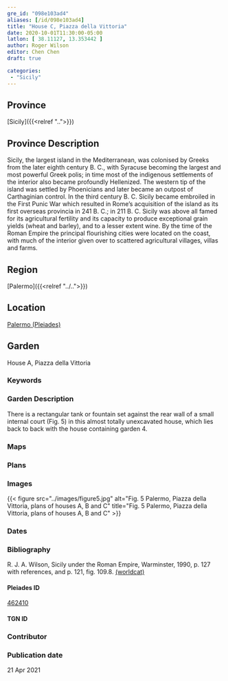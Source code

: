 ```yaml
---
gre_id: "098e103ad4"
aliases: [/id/098e103ad4]
title: "House C, Piazza della Vittoria"
date: 2020-10-01T11:30:00-05:00
latlon: [ 38.11127, 13.353442 ]
author: Roger Wilson
editor: Chen Chen
draft: true

categories:
 - "Sicily"
---
```


## Province

[Sicily]({{<relref "..">}})

## Province Description
Sicily, the largest island in the Mediterranean, was colonised by Greeks from the later eighth century B. C., with Syracuse becoming the largest and most powerful Greek polis; in time most of the indigenous settlements of the interior also became profoundly Hellenized. The western tip of the island was settled by Phoenicians and later became an outpost of Carthaginian control. In the third century B. C. Sicily became embroiled in the First Punic War which resulted in Rome’s acquisition of the island as its first overseas provincia in 241 B. C.; in 211 B. C. Sicily was above all famed for its agricultural fertility and its capacity to produce exceptional grain yields (wheat and barley), and to a lesser extent wine. By the time of the Roman Empire the principal flourishing cities were located on the coast, with much of the interior given over to scattered agricultural villages, villas and farms.

## Region

[Palermo]({{<relref "../..">}})

<!--### Sublocation Description-->

<!-- DESCRIPTION -->


## Location

[Palermo (Pleiades)](https://pleiades.stoa.org/places/462410)

<!--### Location Description-->

<!-- LEAVE THIS BLANK FOR NOW -->

<!--## Sublocation-->

<!--
[AREA WITHIN LOCATION, LIKE “PALATINE HILL”](GEOREFERENCE LINK)
A sublocation is any area larger than an individual garden, but located within a location. I would always try to include a link to a controlled vocabulary here if possible. This ID may well be different from the Garden ID, e.g., Pompeii versus a Garden in one of the houses which has its own Pleiades ID.
-->

<!--### Sublocation Description-->

<!-- DESCRIPTION -->

## Garden

House A, Piazza della Vittoria

### Keywords

<!-- [urban villas](#) -->


### Garden Description

There is a rectangular tank or fountain set against the rear wall of a small internal court (Fig. 5) in this almost totally unexcavated house, which lies back to back with the house containing garden 4.

### Maps

<!--
{{< figure src="IMG_URL" alt="ALT_TEXT" title="CAPTION" >}}
-->

### Plans

<!--{{< figure src="../images/cologne_atrium_plan1_EUR_GI_ColClaAA_Ah_carroll.jpg" alt="Plan of the Atrium House at Colonia Claudia Ara Agrippinensium (Cologne); rights statement" title="Plan 1: Plan of the so-called 'atrium house' with an apsidal pool (P) in its garden courtyard (G). Adapted from Precht 1971, fig. 2. (Rights statement)" >}}-->

### Images

{{< figure src="../images/figure5.jpg" alt="Fig. 5  Palermo, Piazza della Vittoria, plans of houses A, B and C" title="Fig. 5  Palermo, Piazza della Vittoria, plans of houses A, B and C" >}}

### Dates


### Bibliography
R. J. A. Wilson, Sicily under the Roman Empire, Warminster, 1990, p. 127 with references, and p. 121, fig. 109.8. [(worldcat)](http://www.worldcat.org/oclc/608028740)

<!--#### Periodo ID-->

<!-- [PERIODO_ID](https://pleiades.stoa.org/places/PLEIADES_ID) -->

#### Pleiades ID

[462410](https://pleiades.stoa.org/places/462410)

#### TGN ID


### Contributor


### Publication date

21 Apr 2021


<!--### Related articles-->

<!-- Links to other related articles. Leave blank for now -->